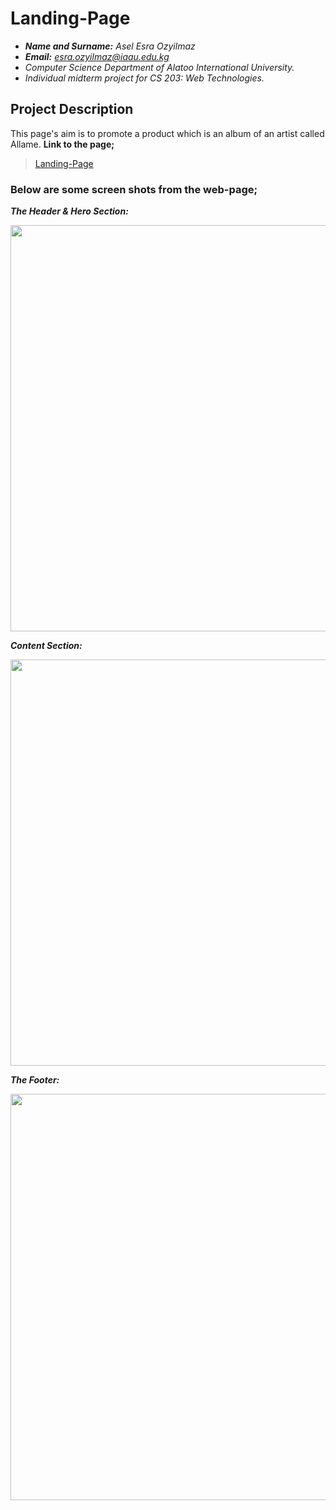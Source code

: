 Landing-Page
==================================================================

- ***Name and Surname:*** *Asel Esra Ozyilmaz*
- ***Email:*** *esra.ozyilmaz@iaau.edu.kg*
- *Computer Science Department of Alatoo International University.*
- *Individual midterm project for CS 203: Web Technologies.*

## Project Description

This page's aim is to promote a product which is an album of an artist called Allame. **Link to the page;**

> [Landing-Page](https://aselesra.github.io/)

### Below are some screen shots from the web-page;

***The Header & Hero Section:*** 

<img src="https://user-images.githubusercontent.com/64264345/98200315-8cd02880-1f57-11eb-8f4e-dd3800c55d2a.jpg" width="650">

***Content Section:***

<img src="https://user-images.githubusercontent.com/64264345/98200425-c7d25c00-1f57-11eb-9aff-7a0a1b7fccf0.jpg" width="650">

***The Footer:***

<img src="https://user-images.githubusercontent.com/64264345/98200525-fc461800-1f57-11eb-9b7f-2306e24d79fe.jpg" width="650">

